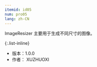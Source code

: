 ```yaml
---
itemid: id05
num: pro05
lang: zh-CN
---
```


ImageResizer 主要用于生成不同尺寸的图像。  

{:.list-inline}

+ 版本：1.0.0   
+ 作者： XUZHUOXI   
